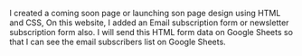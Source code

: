 I created a coming soon page or launching son page design using HTML and CSS, On this website, I added an Email subscription form or newsletter subscription form also. I will send this HTML form data on Google Sheets so that I can see the email subscribers list on Google Sheets.